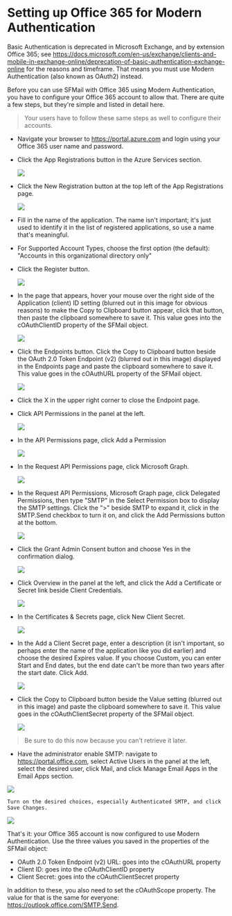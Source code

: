 # Setting up Office 365 for Modern Authentication

Basic Authentication is deprecated in Microsoft Exchange, and by extension Office 365; see https://docs.microsoft.com/en-us/exchange/clients-and-mobile-in-exchange-online/deprecation-of-basic-authentication-exchange-online for the reasons and timeframe. That means you must use Modern Authentication (also known as OAuth2) instead.

Before you can use SFMail with Office 365 using Modern Authentication, you have to configure your Office 365 account to allow that. There are quite a few steps, but they're simple and listed in detail here.

> Your users have to follow these same steps as well to configure their accounts.

* Navigate your browser to https://portal.azure.com and login using your Office 365 user name and password.

* Click the App Registrations button in the Azure Services section.

    ![](o365-1.png)

* Click the New Registration button at the top left of the App Registrations page.

    ![](o365-2.png)

* Fill in the name of the application. The name isn't important; it's just used to identify it in the list of registered applications, so use a name that's meaningful.

* For Supported Account Types, choose the first option (the default): "Accounts in this organizational directory only"

* Click the Register button.

    ![](o365-3.png)

* In the page that appears, hover your mouse over the right side of the Application (client) ID setting (blurred out in this image for obvious reasons) to make the Copy to Clipboard button appear, click that button, then paste the clipboard somewhere to save it. This value goes into the cOAuthClientID property of the SFMail object.

    ![](o365-4.png)

* Click the Endpoints button. Click the Copy to Clipboard button beside the OAuth 2.0 Token Endpoint (v2) (blurred out in this image) displayed in the Endpoints page and paste the clipboard somewhere to save it. This value goes in the cOAuthURL property of the SFMail object.

    ![](o365-5.png)

* Click the X in the upper right corner to close the Endpoint page.

* Click API Permissions in the panel at the left.

    ![](o365-6.png)

* In the API Permissions page, click Add a Permission

    ![](o365-7.png)

* In the Request API Permissions page, click Microsoft Graph.

    ![](o365-8.png)

* In the Request API Permissions, Microsoft Graph page, click Delegated Permissions, then type "SMTP" in the Select Permission box to display the SMTP settings. Click the ">" beside SMTP to expand it, click in the SMTP.Send checkbox to turn it on, and click the Add Permissions button at the bottom.

    ![](o365-9.png)

* Click the Grant Admin Consent button and choose Yes in the confirmation dialog.

    ![](o365-10.png)

* Click Overview in the panel at the left, and click the Add a Certificate or Secret link beside Client Credentials.

    ![](o365-12.png)

* In the Certificates & Secrets page, click New Client Secret.

    ![](o365-13.png)

* In the Add a Client Secret page, enter a description (it isn't important, so perhaps enter the name of the application like you did earlier) and choose the desired Expires value. If you choose Custom, you can enter Start and End dates, but the end date can't be more than two years after the start date. Click Add.

    ![](o365-14.png)

* Click the Copy to Clipboard button beside the Value setting (blurred out in this image) and paste the clipboard somewhere to save it. This value goes in the cOAuthClientSecret property of the SFMail object.

    ![](o365-15.png)

> Be sure to do this now because you can't retrieve it later.

* Have the administrator enable SMTP: navigate to https://portal.office.com, select Active Users in the panel at the left, select the desired user, click Mail, and click Manage Email Apps in the Email Apps section.

![](user.png)

    Turn on the desired choices, especially Authenticated SMTP, and click Save Changes.

![](manageemail.png)

That's it: your Office 365 account is now configured to use Modern Authentication. Use the three values you saved in the properties of the SFMail object:

* OAuth 2.0 Token Endpoint (v2) URL: goes into the cOAuthURL property
* Client ID: goes into the cOAuthClientID property
* Client Secret: goes into the cOAuthClientSecret property

In addition to these, you also need to set the cOAuthScope property. The value for that is the same for everyone: https://outlook.office.com/SMTP.Send.
